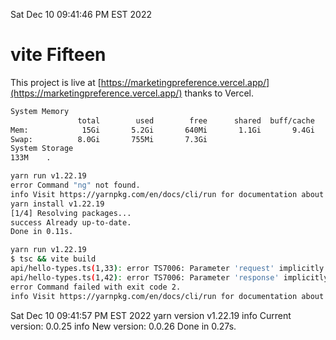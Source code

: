 Sat Dec 10 09:41:46 PM EST 2022

# vite Fifteen


This project is live at [https://marketingpreference.vercel.app/](https://marketingpreference.vercel.app/) thanks to Vercel.

```bash
System Memory
               total        used        free      shared  buff/cache   available
Mem:            15Gi       5.2Gi       640Mi       1.1Gi       9.4Gi       8.6Gi
Swap:          8.0Gi       755Mi       7.3Gi
System Storage
133M	.
```
```bash
yarn run v1.22.19
error Command "ng" not found.
info Visit https://yarnpkg.com/en/docs/cli/run for documentation about this command.
yarn install v1.22.19
[1/4] Resolving packages...
success Already up-to-date.
Done in 0.11s.
```
```bash
yarn run v1.22.19
$ tsc && vite build
api/hello-types.ts(1,33): error TS7006: Parameter 'request' implicitly has an 'any' type.
api/hello-types.ts(1,42): error TS7006: Parameter 'response' implicitly has an 'any' type.
error Command failed with exit code 2.
info Visit https://yarnpkg.com/en/docs/cli/run for documentation about this command.
```
Sat Dec 10 09:41:57 PM EST 2022
yarn version v1.22.19
info Current version: 0.0.25
info New version: 0.0.26
Done in 0.27s.
